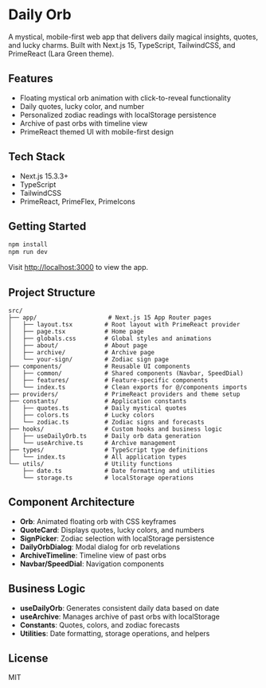 # Daily Orb

A mystical, mobile-first web app that delivers daily magical insights, quotes, and lucky charms. Built with Next.js 15, TypeScript, TailwindCSS, and PrimeReact (Lara Green theme).

## Features

- Floating mystical orb animation with click-to-reveal functionality
- Daily quotes, lucky color, and number
- Personalized zodiac readings with localStorage persistence
- Archive of past orbs with timeline view
- PrimeReact themed UI with mobile-first design

## Tech Stack

- Next.js 15.3.3+
- TypeScript
- TailwindCSS
- PrimeReact, PrimeFlex, PrimeIcons

## Getting Started

```bash
npm install
npm run dev
```

Visit [http://localhost:3000](http://localhost:3000) to view the app.

## Project Structure

```
src/
├── app/                    # Next.js 15 App Router pages
│   ├── layout.tsx         # Root layout with PrimeReact provider
│   ├── page.tsx           # Home page
│   ├── globals.css        # Global styles and animations
│   ├── about/             # About page
│   ├── archive/           # Archive page
│   └── your-sign/         # Zodiac sign page
├── components/            # Reusable UI components
│   ├── common/            # Shared components (Navbar, SpeedDial)
│   ├── features/          # Feature-specific components
│   └── index.ts           # Clean exports for @/components imports
├── providers/             # PrimeReact providers and theme setup
├── constants/             # Application constants
│   ├── quotes.ts          # Daily mystical quotes
│   ├── colors.ts          # Lucky colors
│   └── zodiac.ts          # Zodiac signs and forecasts
├── hooks/                 # Custom hooks and business logic
│   ├── useDailyOrb.ts     # Daily orb data generation
│   └── useArchive.ts      # Archive management
├── types/                 # TypeScript type definitions
│   └── index.ts           # All application types
└── utils/                 # Utility functions
    ├── date.ts            # Date formatting and utilities
    └── storage.ts         # localStorage operations
```

## Component Architecture

- **Orb**: Animated floating orb with CSS keyframes
- **QuoteCard**: Displays quotes, lucky colors, and numbers
- **SignPicker**: Zodiac selection with localStorage persistence
- **DailyOrbDialog**: Modal dialog for orb revelations
- **ArchiveTimeline**: Timeline view of past orbs
- **Navbar/SpeedDial**: Navigation components

## Business Logic

- **useDailyOrb**: Generates consistent daily data based on date
- **useArchive**: Manages archive of past orbs with localStorage
- **Constants**: Quotes, colors, and zodiac forecasts
- **Utilities**: Date formatting, storage operations, and helpers

## License

MIT

